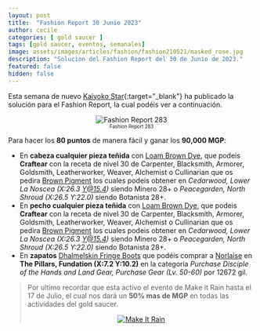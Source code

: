 ```yaml
---
layout: post
title:  "Fashion Report 30 Junio 2023"
author: cecile
categories: [ gold saucer ]
tags: [gold saucer, eventos, semanales]
image: assets/images/articles/fashion/fashion210521/masked_rose.jpg
description: "Solucion del Fashion Report del 30 de Junio de 2023."
featured: false
hidden: false
---
```


Esta semana de nuevo [Kaiyoko Star](https://twitter.com/kaiyokostar){:target="_blank"} ha publicado la solución para el Fashion Report, la cual podéis ver a continuación.

<p align="center"><img src="{{ site.baseurl }}/assets/images/articles/fashion/fashion230630/freport_283.jpg" alt="Fashion Report 283">
<br/>
<sub><sup>Fashion Report 283</sup></sub></p>

Para hacer los **80 puntos** de manera fácil y ganar los **90,000 MGP**:


- En **cabeza cualquier pieza teñida** con <a href="https://eu.finalfantasyxiv.com/lodestone/playguide/db/item/d7876384acd/" class="eorzeadb_link" target="_blank">Loam Brown Dye</a>, que podeis **Craftear** con la receta de nivel 30 de Carpenter, Blacksmith, Armorer, Goldsmith, Leatherworker, Weaver, Alchemist o Cullinarian que os pedira <a href="https://eu.finalfantasyxiv.com/lodestone/playguide/db/item/0563231e95a/" class="eorzeadb_link" target="_blank">Brown Pigment</a> los cuales podeis obtener en *Cedarwood, Lower La Noscea (X:26.3 Y@15.4)* siendo Minero 28+ o *Peacegarden, North Shroud (X:26.5 Y:22.0)* siendo Botanista 28+.
- En **pecho cualquier pieza teñida** con <a href="https://eu.finalfantasyxiv.com/lodestone/playguide/db/item/d7876384acd/" class="eorzeadb_link" target="_blank">Loam Brown Dye</a>, que podeis **Craftear** con la receta de nivel 30 de Carpenter, Blacksmith, Armorer, Goldsmith, Leatherworker, Weaver, Alchemist o Cullinarian que os pedira <a href="https://eu.finalfantasyxiv.com/lodestone/playguide/db/item/0563231e95a/" class="eorzeadb_link" target="_blank">Brown Pigment</a> los cuales podeis obtener en *Cedarwood, Lower La Noscea (X:26.3 Y@15.4)* siendo Minero 28+ o *Peacegarden, North Shroud (X:26.5 Y:22.0)* siendo Botanista 28+.
- En **zapatos** <a href="https://eu.finalfantasyxiv.com/lodestone/playguide/db/item/e9674e58c6d/" class="eorzeadb_link" target="_blank">Dhalmelskin Fringe Boots</a> que podéis comprar a <a href="https://eu.finalfantasyxiv.com/lodestone/playguide/db/shop/2e8a654c48a/?item=e9674e58c6d&type=gil" class="eorzeadb_link" target="_blank">Norlaise</a> en **The Pillars, Fundation (X:7.2 Y:10.2)** en la categoría *Purchase Disciple of the Hands and Land Gear, Purchase Gear (Lv. 50-60)* por 12672 gil.



<blockquote>
Por ultimo recordar que esta activo el evento de Make it Rain hasta el 17 de Julio, el cual nos dará un <b>50% mas de MGP</b> en todas las actividades del gold saucer.
<br/>
<p align="center">
    <a href="/maitrain2023"><img src="{{ site.baseurl }}/assets/images/articles/noticias/maitrain2023/maitrain2023.jpg" alt="Make It Rain"/></a>
</p>
</blockquote>